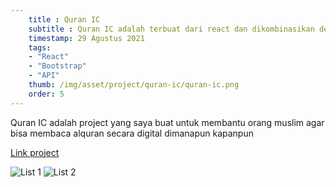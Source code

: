 ```yaml
---
    title : Quran IC
    subtitle : Quran IC adalah terbuat dari react dan dikombinasikan dengan bootstrap yang mengambil datanya dari API 
    timestamp: 29 Agustus 2021
    tags: 
    - "React"
    - "Bootstrap" 
    - "API"
    thumb: /img/asset/project/quran-ic/quran-ic.png
    order: 5
---
```


 Quran IC adalah project yang saya buat untuk membantu orang muslim agar bisa membaca alquran secara digital dimanapun kapanpun 

[Link project](https://quran-ic-rct.vercel.app/)

![List 1](/img/asset/project/quran-ic/list-1.png)
![List 2](/img/asset/project/quran-ic/list-2.png)
